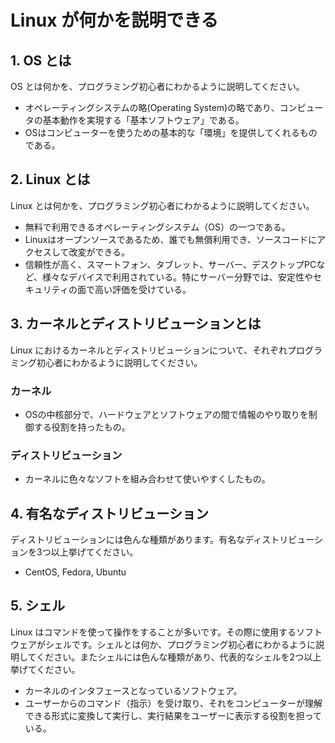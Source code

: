 # Linux が何かを説明できる

## 1. OS とは

OS とは何かを、プログラミング初心者にわかるように説明してください。

- オペレーティングシステムの略(Operating System)の略であり、コンピュータの基本動作を実現する「基本ソフトウェア」である。
- OSはコンピューターを使うための基本的な「環境」を提供してくれるものである。

## 2. Linux とは

Linux とは何かを、プログラミング初心者にわかるように説明してください。

- 無料で利用できるオペレーティングシステム（OS）の一つである。
- Linuxはオープンソースであるため、誰でも無償利用でき、ソースコードにアクセスして改変ができる。
- 信頼性が高く、スマートフォン、タブレット、サーバー、デスクトップPCなど、様々なデバイスで利用されている。特にサーバー分野では、安定性やセキュリティの面で高い評価を受けている。

## 3. カーネルとディストリビューションとは

Linux におけるカーネルとディストリビューションについて、それぞれプログラミング初心者にわかるように説明してください。

### カーネル

- OSの中核部分で、ハードウェアとソフトウェアの間で情報のやり取りを制御する役割を持ったもの。

### ディストリビューション

- カーネルに色々なソフトを組み合わせて使いやすくしたもの。

## 4. 有名なディストリビューション

ディストリビューションには色んな種類があります。有名なディストリビューションを3つ以上挙げてください。

- CentOS, Fedora, Ubuntu

## 5. シェル

Linux はコマンドを使って操作をすることが多いです。その際に使用するソフトウェアがシェルです。シェルとは何か、プログラミング初心者にわかるように説明してください。またシェルには色んな種類があり、代表的なシェルを2つ以上挙げてください。

- カーネルのインタフェースとなっているソフトウェア。
- ユーザーからのコマンド（指示）を受け取り、それをコンピューターが理解できる形式に変換して実行し、実行結果をユーザーに表示する役割を担っている。
